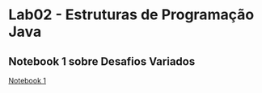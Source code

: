 # Lab02 - Estruturas de Programação Java

## Notebook 1 sobre Desafios Variados

[Notebook 1](notebook/lab02-java-estruturas-ra243245.ipynb)

